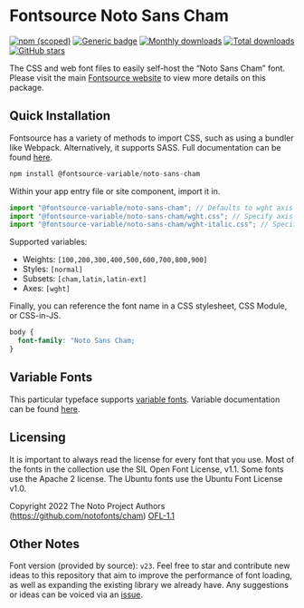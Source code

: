 # Fontsource Noto Sans Cham

[![npm (scoped)](https://img.shields.io/npm/v/@fontsource/noto-sans-cham?color=brightgreen)](https://www.npmjs.com/package/@fontsource/noto-sans-cham) [![Generic badge](https://img.shields.io/badge/fontsource-passing-brightgreen)](https://github.com/fontsource/fontsource) [![Monthly downloads](https://badgen.net/npm/dm/@fontsource/noto-sans-cham)](https://github.com/fontsource/fontsource) [![Total downloads](https://badgen.net/npm/dt/@fontsource/noto-sans-cham)](https://github.com/fontsource/fontsource) [![GitHub stars](https://img.shields.io/github/stars/fontsource/fontsource.svg?style=social&label=Star)](https://github.com/fontsource/fontsource/stargazers)

The CSS and web font files to easily self-host the “Noto Sans Cham” font. Please visit the main [Fontsource website](https://fontsource.org/fonts/noto-sans-cham) to view more details on this package.

## Quick Installation

Fontsource has a variety of methods to import CSS, such as using a bundler like Webpack. Alternatively, it supports SASS. Full documentation can be found [here](https://fontsource.org/docs/introduction).

```javascript
npm install @fontsource-variable/noto-sans-cham
```

Within your app entry file or site component, import it in.

```javascript
import "@fontsource-variable/noto-sans-cham"; // Defaults to wght axis
import "@fontsource-variable/noto-sans-cham/wght.css"; // Specify axis
import "@fontsource-variable/noto-sans-cham/wght-italic.css"; // Specify axis and style

```

Supported variables:
- Weights: `[100,200,300,400,500,600,700,800,900]`
- Styles: `[normal]`
- Subsets: `[cham,latin,latin-ext]`
- Axes: `[wght]`

Finally, you can reference the font name in a CSS stylesheet, CSS Module, or CSS-in-JS.

```css
body {
  font-family: "Noto Sans Cham;
}
```

## Variable Fonts

This particular typeface supports [variable fonts](https://developer.mozilla.org/en-US/docs/Web/CSS/CSS_Fonts/Variable_Fonts_Guide).
Variable documentation can be found [here](https://fontsource.org/docs/variable-fonts).

## Licensing
It is important to always read the license for every font that you use.
Most of the fonts in the collection use the SIL Open Font License, v1.1. Some fonts use the Apache 2 license. The Ubuntu fonts use the Ubuntu Font License v1.0.

Copyright 2022 The Noto Project Authors (https://github.com/notofonts/cham)
[OFL-1.1](http://scripts.sil.org/OFL)

## Other Notes
Font version (provided by source): `v23`.
Feel free to star and contribute new ideas to this repository that aim to improve the performance of font loading, as well as expanding the existing library we already have. Any suggestions or ideas can be voiced via an [issue](https://github.com/fontsource/fontsource/issues).